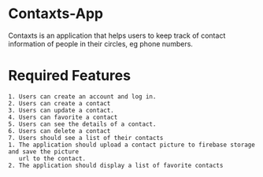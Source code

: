 # Contaxts-App

Contaxts is an application that helps users to keep track of contact information of people in their
circles, eg phone numbers.

# Required Features
   
    1. Users can create an account and log in.
    2. Users can create a contact
    3. Users can update a contact.
    4. Users can favorite a contact
    5. Users can see the details of a contact.
    6. Users can delete a contact
    7. Users should see a list of their contacts
    1. The application should upload a contact picture to firebase storage and save the picture
       url to the contact.
    2. The application should display a list of favorite contacts
